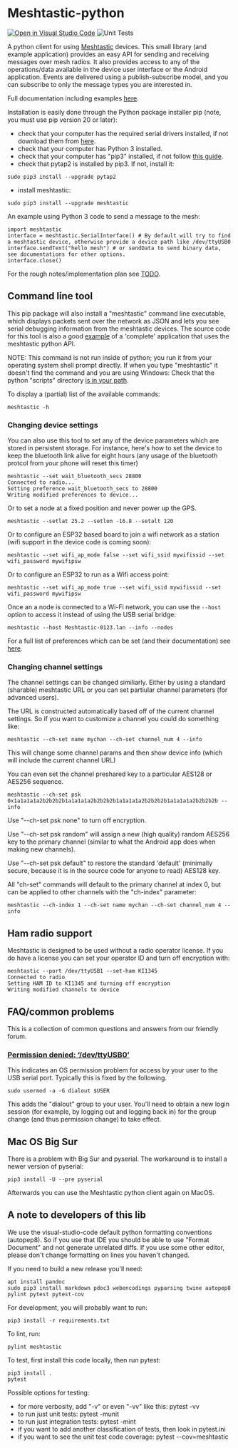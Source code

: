 # Meshtastic-python
[![Open in Visual Studio Code](https://open.vscode.dev/badges/open-in-vscode.svg)](https://open.vscode.dev/meshtastic/Meshtastic-python)
![Unit Tests](https://github.com/meshtastic/Meshtastic-python/actions/workflows/ci.yml/badge.svg)


A python client for using [Meshtastic](https://www.meshtastic.org) devices. This small library (and example application) provides an easy API for sending and receiving messages over mesh radios. It also provides access to any of the operations/data available in the device user interface or the Android application. Events are delivered using a publish-subscribe model, and you can subscribe to only the message types you are interested in.

Full documentation including examples [here](https://meshtastic.github.io/Meshtastic-python/meshtastic/index.html).

Installation is easily done through the Python package installer pip (note, you must use pip version 20 or later):

- check that your computer has the required serial drivers installed, if not download them from [here](https://www.silabs.com/developers/usb-to-uart-bridge-vcp-drivers).
- check that your computer has Python 3 installed.
- check that your computer has "pip3" installed, if not follow [this guide](https://www.makeuseof.com/tag/install-pip-for-python/).
- check that pytap2 is installed by pip3. If not, install it:

```
sudo pip3 install --upgrade pytap2
```

- install meshtastic:

```
sudo pip3 install --upgrade meshtastic
```

An example using Python 3 code to send a message to the mesh:

```
import meshtastic
interface = meshtastic.SerialInterface() # By default will try to find a meshtastic device, otherwise provide a device path like /dev/ttyUSB0
interface.sendText("hello mesh") # or sendData to send binary data, see documentations for other options.
interface.close()
```

For the rough notes/implementation plan see [TODO](https://github.com/meshtastic/Meshtastic-python/blob/master/TODO.md).

## Command line tool

This pip package will also install a "meshtastic" command line executable, which displays packets sent over the network as JSON and lets you see serial debugging information from the meshtastic devices. The source code for this tool is also a good [example](https://github.com/meshtastic/Meshtastic-python/blob/master/meshtastic/__main__.py) of a 'complete' application that uses the meshtastic python API.

NOTE: This command is not run inside of python; you run it from your operating system shell prompt directly.  If when you type "meshtastic" it doesn't find the command and you are using Windows: Check that the python "scripts" directory [is in your path](https://datatofish.com/add-python-to-windows-path/).

To display a (partial) list of the available commands:

```
meshtastic -h
```

### Changing device settings

You can also use this tool to set any of the device parameters which are stored in persistent storage. For instance, here's how to set the device
to keep the bluetooth link alive for eight hours (any usage of the bluetooth protcol from your phone will reset this timer)

```
meshtastic --set wait_bluetooth_secs 28800
Connected to radio...
Setting preference wait_bluetooth_secs to 28800
Writing modified preferences to device...
```

Or to set a node at a fixed position and never power up the GPS.

```
meshtastic --setlat 25.2 --setlon -16.8 --setalt 120
```

Or to configure an ESP32 based board to join a wifi network as a station (wifi support in the device code is coming soon):

```
meshtastic --set wifi_ap_mode false --set wifi_ssid mywifissid --set wifi_password mywifipsw
```

Or to configure an ESP32 to run as a Wifi access point:

```
meshtastic --set wifi_ap_mode true --set wifi_ssid mywifissid --set wifi_password mywifipsw
```

Once an a node is connected to a Wi-Fi network, you can use the `--host` option to access it instead of using the USB serial bridge:

```
meshtastic --host Meshtastic-0123.lan --info --nodes
```

For a full list of preferences which can be set (and their documentation) see [here](https://meshtastic.org/docs/developers/protobufs/api#radioconfiguserpreferences).

### Changing channel settings

The channel settings can be changed similiarly.  Either by using a standard (sharable) meshtastic URL or you can set partiular channel parameters (for advanced users).

The URL is constructed automatically based off of the current channel settings. So if you want to customize a channel you could do something like:

```
meshtastic --ch-set name mychan --ch-set channel_num 4 --info
```

This will change some channel params and then show device info (which will include the current channel URL)

You can even set the channel preshared key to a particular AES128 or AES256 sequence.

```
meshtastic --ch-set psk 0x1a1a1a1a2b2b2b2b1a1a1a1a2b2b2b2b1a1a1a1a2b2b2b2b1a1a1a1a2b2b2b2b --info
```

Use "--ch-set psk none" to turn off encryption.  

Use "--ch-set psk random" will assign a new (high quality) random AES256 key to the primary channel (similar to what the Android app does when making new channels).

Use "--ch-set psk default" to restore the standard 'default' (minimally secure, because it is in the source code for anyone to read) AES128 key.

All "ch-set" commands will default to the primary channel at index 0, but can be applied to other channels with the "ch-index" parameter:

```
meshtastic --ch-index 1 --ch-set name mychan --ch-set channel_num 4 --info
```

## Ham radio support

Meshtastic is designed to be used without a radio operator license.  If you do have a license you can set your operator ID and turn off encryption with:

```
meshtastic --port /dev/ttyUSB1 --set-ham KI1345
Connected to radio
Setting HAM ID to KI1345 and turning off encryption
Writing modified channels to device
```

## FAQ/common problems

This is a collection of common questions and answers from our friendly forum.

### [Permission denied: ‘/dev/ttyUSB0’](https://meshtastic.discourse.group/t/question-on-permission-denied-dev-ttyusb0/590/3?u=geeksville)

This indicates an OS permission problem for access by your user to the USB serial port.  Typically this is fixed by the following.

```
sudo usermod -a -G dialout $USER
```

This adds the "dialout" group to your user.  You'll need to obtain a new login session (for example, by logging out and logging back in) for the group change (and thus permission change) to take effect.

## Mac OS Big Sur

There is a problem with Big Sur and pyserial. The workaround is to install a newer version of pyserial:

```
pip3 install -U --pre pyserial
```

Afterwards you can use the Meshtastic python client again on MacOS.

## A note to developers of this lib

We use the visual-studio-code default python formatting conventions (autopep8).  So if you use that IDE you should be able to use "Format Document" and not generate unrelated diffs.  If you use some other editor, please don't change formatting on lines you haven't changed.

If you need to build a new release you'll need:

```
apt install pandoc
sudo pip3 install markdown pdoc3 webencodings pyparsing twine autopep8 pylint pytest pytest-cov
```

For development, you will probably want to run:
```
pip3 install -r requirements.txt
```


To lint, run:
```
pylint meshtastic
```

To test, first install this code locally, then run pytest:
```
pip3 install .
pytest
```
Possible options for testing:
* for more verbosity, add "-v" or even "-vv" like this: pytest -vv
* to run just unit tests: pytest -munit
* to run just integration tests: pytest -mint
* if you want to add another classification of tests, then look in pytest.ini
* if you want to see the unit test code coverage: pytest --cov=meshtastic
